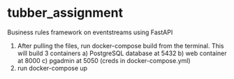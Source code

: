 # tubber_assignment
Business rules framework on eventstreams using FastAPI

1) After pulling the files, run  docker-compose build from the terminal. This will build 3 containers 
     a) PostgreSQL database at 5432
     b) web container at 8000
     c) pgadmin at 5050 (creds in docker-compose.yml)
2) run docker-compose up
